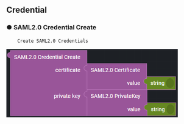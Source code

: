 ## Credential

### ● SAML2.0 Credential Create

        Create SAML2.0 Credentials

![](../../../../img/assets/image%20%28267%29.png)
